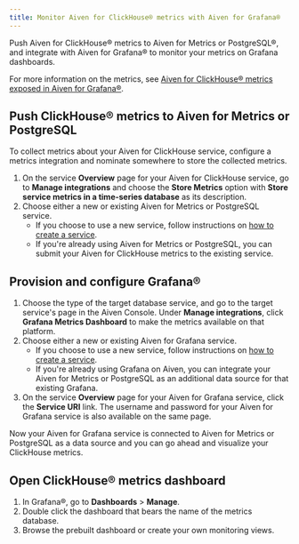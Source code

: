 ```yaml
---
title: Monitor Aiven for ClickHouse® metrics with Aiven for Grafana®
---
```


Push Aiven for ClickHouse® metrics to Aiven for Metrics or PostgreSQL®, and integrate with Aiven for Grafana® to monitor your metrics on Grafana dashboards.

For more information on the metrics, see
[Aiven for ClickHouse® metrics exposed in Aiven for Grafana®](/docs/products/clickhouse/reference/metrics-list).

## Push ClickHouse® metrics to Aiven for Metrics or PostgreSQL

To collect metrics about your Aiven for ClickHouse service,
configure a metrics integration and nominate somewhere to store the
collected metrics.

1.  On the service **Overview** page for your Aiven for ClickHouse service, go to
    **Manage integrations** and choose the **Store Metrics** option with
    **Store service metrics in a time-series database** as its
    description.
1.  Choose either a new or existing Aiven for Metrics or PostgreSQL service.
    -   If you choose to use a new service, follow instructions on
        [how to create a service](/docs/platform/howto/create_new_service).
    -   If you're already using Aiven for Metrics or PostgreSQL,
        you can submit your Aiven for ClickHouse metrics to the existing service.

## Provision and configure Grafana®

1.  Choose the type of the target database service, and go to the target service's page
    in the Aiven Console. Under **Manage integrations**, click
    **Grafana Metrics Dashboard** to make the metrics available on that
    platform.
1.  Choose either a new or existing Aiven for Grafana service.
    -   If you choose to use a new service, follow instructions on
        [how to create a service](/docs/platform/howto/create_new_service).
    -   If you're already using Grafana on Aiven, you can integrate
        your Aiven for Metrics or PostgreSQL as an additional data source for that
        existing Grafana.
1.  On the service **Overview** page for your Aiven for Grafana service, click
    the **Service URI** link. The username and password for your
    Aiven for Grafana service is also available on the same page.

Now your Aiven for Grafana service is connected to Aiven for Metrics or PostgreSQL
as a data source and you can go ahead and visualize your ClickHouse
metrics.

## Open ClickHouse® metrics dashboard

1.  In Grafana®, go to **Dashboards** > **Manage**.
1.  Double click the dashboard that bears the name of the metrics
    database.
1.  Browse the prebuilt dashboard or create your own monitoring views.
